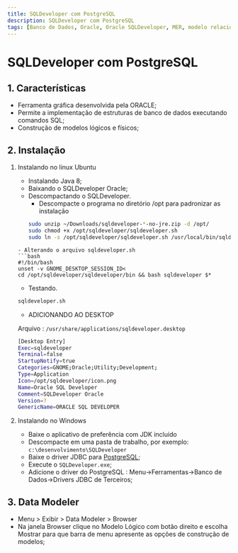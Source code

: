 ```yaml
---
title: SQLDeveloper com PostgreSQL
description: SQLDeveloper com PostgreSQL
tags: [Banco de Dados, Oracle, Oracle SQLDeveloper, MER, modelo relacional,PostgreSQL]
---
```


# SQLDeveloper com PostgreSQL

## 1. Características
- Ferramenta gráfica desenvolvida pela ORACLE;
- Permite a implementação de estruturas de banco de dados executando comandos SQL;
- Construção de modelos lógicos e físicos;

## 2. Instalação
1. Instalando no linux Ubuntu
    - Instalando Java 8;
    - Baixando o  SQLDeveloper Oracle;
    - Descompactando o SQLDeveloper.
      - Descompacte o programa no diretório /opt para padronizar as instalação
      ```bash
      sudo unzip ~/Downloads/sqldeveloper-*-no-jre.zip -d /opt/
      sudo chmod +x /opt/sqldeveloper/sqldeveloper.sh
      sudo ln -s /opt/sqldeveloper/sqldeveloper.sh /usr/local/bin/sqldeveloper
    ```  
    - Alterando o arquivo sqldeveloper.sh
    ```bash
    #!/bin/bash
    unset -v GNOME_DESKTOP_SESSION_ID<
    cd /opt/sqldeveloper/sqldeveloper/bin && bash sqldeveloper $*
    ```
    - Testando.
    ```bash
    sqldeveloper.sh
    ```
    - ADICIONANDO AO DESKTOP

    Arquivo : `/usr/share/applications/sqldeveloper.desktop`
    ```bash
    [Desktop Entry]
    Exec=sqldeveloper
    Terminal=false
    StartupNotify=true
    Categories=GNOME;Oracle;Utility;Development;
    Type=Application
    Icon=/opt/sqldeveloper/icon.png
    Name=Oracle SQL Developer
    Comment=SQLDeveloper Oracle
    Version=?
    GenericName=ORACLE SQL DEVELOPER
    ```

1. Instalando no Windows
    - Baixe o aplicativo de preferência com JDK incluído
    - Descompacte em uma pasta de trabalho, por exemplo: `c:\desenvolvimento\SQLDeveloper`
    - Baixe o driver JDBC para [PostgreSQL](https://jdbc.postgresql.org/download.html);
    - Execute o `SQLDeveloper.exe`;
    - Adicione o driver do PostgreSQL : Menu->Ferramentas->Banco de Dados->Drivers JDBC de Terceiros;

## 3. Data Modeler
- Menu > Exibir > Data Modeler > Browser
- Na janela Browser clique no Modelo Lógico com botão direito e escolha Mostrar para que barra de menu apresente as opções de construção de modelos;
